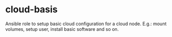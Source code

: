 # cloud-basis

Ansible role to setup basic cloud configuration for a cloud node.
E.g.: mount volumes, setup user, install basic software and so on.
